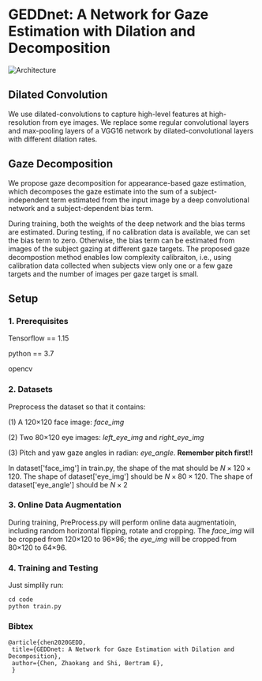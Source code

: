 # GEDDnet: A Network for Gaze Estimation with Dilation and Decomposition

  ![Architecture](https://raw.githubusercontent.com/czk32611/GEDDnet/master/Figure/Architecture.png)

## Dilated Convolution
  We use dilated-convolutions to capture high-level features at high-resolution from eye images. We replace some regular convolutional layers and max-pooling layers of a VGG16 network by dilated-convolutional layers with different dilation rates.

## Gaze Decomposition
  We propose gaze decomposition for appearance-based gaze estimation, which decomposes the gaze estimate into the sum of a subject-independent term estimated from the input image by a deep convolutional network and a subject-dependent bias term.

  During training, both the weights of the deep network and the bias terms are estimated. During testing, if no calibration data is available, we can set the bias term to zero. Otherwise, the bias term can be estimated from images of the subject gazing at different gaze targets. The proposed gaze decompostion method enables low complexity calibraiton, i.e., using calibration data collected when subjects view only one or a few gaze targets and the number of images per gaze target is small.

## Setup
### 1. Prerequisites
Tensorflow == 1.15

python == 3.7

opencv

### 2. Datasets
Preprocess the dataset so that it contains:

(1) A 120$\times$120 face image: *face_img*

(2) Two 80$\times$120 eye images: *left_eye_img* and *right_eye_img*

(3) Pitch and yaw gaze angles in radian: *eye_angle*. **Remember pitch first!!**

In dataset['face_img'] in train.py, the shape of the mat should be $N \times 120 \times 120$. The shape of dataset['eye_img'] should be $N \times 80 \times 120$. The shape of dataset['eye_angle'] should be $N \times 2$

### 3. Online Data Augmentation
During training, PreProcess.py will perform online data augmentatioin, including random horizontal flipping, rotate and cropping. The *face_img* will be cropped from 120$\times$120 to 96$\times$96; the *eye_img* will be cropped from 80$\times$120 to 64$\times$96.

### 4. Training and Testing
Just simplily run:

    cd code
    python train.py

### Bibtex

    @article{chen2020GEDD,
     title={GEDDnet: A Network for Gaze Estimation with Dilation and Decomposition},
     author={Chen, Zhaokang and Shi, Bertram E},
     }
